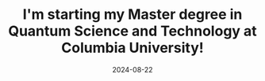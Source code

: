 ---
title: "I'm starting my Master degree in Quantum Science and Technology at Columbia University!"
date: 2024-08-22
---